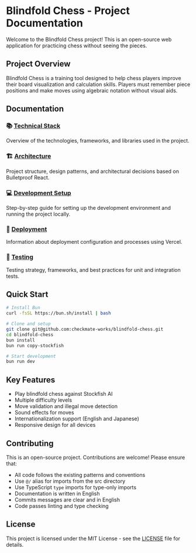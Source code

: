 # Blindfold Chess - Project Documentation

Welcome to the Blindfold Chess project! This is an open-source web application for practicing chess without seeing the pieces.

## Project Overview

Blindfold Chess is a training tool designed to help chess players improve their board visualization and calculation skills. Players must remember piece positions and make moves using algebraic notation without visual aids.

## Documentation

### 📚 [Technical Stack](./docs/tech-stack.md)
Overview of the technologies, frameworks, and libraries used in the project.

### 🏗️ [Architecture](./docs/architecture.md)
Project structure, design patterns, and architectural decisions based on Bulletproof React.

### 💻 [Development Setup](./docs/development.md)
Step-by-step guide for setting up the development environment and running the project locally.

### 🚀 [Deployment](./docs/deployment.md)
Information about deployment configuration and processes using Vercel.

### 🧪 [Testing](./docs/testing.md)
Testing strategy, frameworks, and best practices for unit and integration tests.

## Quick Start

```bash
# Install Bun
curl -fsSL https://bun.sh/install | bash

# Clone and setup
git clone git@github.com:checkmate-works/blindfold-chess.git
cd blindfold-chess
bun install
bun run copy-stockfish

# Start development
bun run dev
```

## Key Features

- Play blindfold chess against Stockfish AI
- Multiple difficulty levels
- Move validation and illegal move detection
- Sound effects for moves
- Internationalization support (English and Japanese)
- Responsive design for all devices

## Contributing

This is an open-source project. Contributions are welcome! Please ensure that:
- All code follows the existing patterns and conventions
- Use `@/` alias for imports from the src directory
- Use TypeScript `type` imports for type-only imports
- Documentation is written in English
- Commits messages are clear and in English
- Code passes linting and type checking

## License

This project is licensed under the MIT License - see the [LICENSE](./LICENSE) file for details.